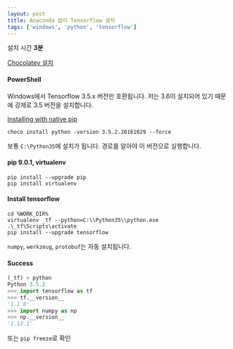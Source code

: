 ```yaml
---
layout: post
title: Anaconda 없이 Tensorflow 설치
tags: ['windows', 'python', 'tensorflow']
---
```


설치 시간 **3분**

[Chocolatey 설치](//chocolatey.org/install)

#### PowerShell

Windows에서 Tensorflow 3.5.x 버전만 호환됩니다. 저는 3.6이 설치되어 있기 때문에 강제로 3.5 버전을 설치합니다.

[Installing with native pip](//www.tensorflow.org/install/install_windows#installing_with_native_pip)

```
choco install python -version 3.5.2.20161029 --force
```

보통 `C:\Python35`에 설치가 됩니다. 경로를 알아야 이 버전으로 실행합니다.

#### pip 9.0.1, virtualenv

```
pip install --upgrade pip
pip install virtualenv
```

#### Install tensorflow

```
cd %WORK_DIR%
virtualenv _tf --python=C:\\Python35\\python.exe
.\_tf\Scripts\activate
pip install --upgrade tensorflow
```

`numpy`, `werkzeug`, `protobuf`는 자동 설치됩니다.

#### Success

```python
(_tf) > python
Python 3.5.2
>>> import tensorflow as tf
>>> tf.__version__
'1.1.0'
>>> import numpy as np
>>> np.__version__
'1.12.1'
```

또는 `pip freeze`로 확인